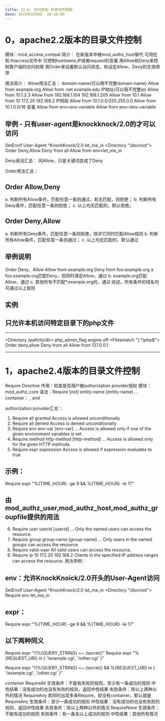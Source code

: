 ```yaml
---
title: 22.6: 访问控制-目录文件限制
date: 2015年1月9日	 20:16:00
---
```

 
0，apache2.2版本的目录文件控制
==================================================
模块：mod_access_compat
简介：
在新版本中被mod_authz_host替代
可用在<Directory><Files><Location>和.htaccess文件中
可控制hostname,IP或者request的变量
用Allow和Deny来控制客户端的访问权限
用Order来设置默认访问状态，和设定Allow、Deny的生效顺序
 
用法简介：
Allow用法汇总：
domain-name(可以用不完整domain-name)
Allow from example.org
Allow from .net example.edu
IP地址(可以用不完整ip)
Allow from 10.1.2.3
Allow from 192.168.1.104 192.168.1.205
Allow from 10.1
Allow from 10 172.20 192.168.2
IP网段
Allow from 10.1.0.0/255.255.0.0
Allow from 10.1.0.0/16
变量
Allow from env=env-variable
Allow from env=!env-variable
 
## 举例 - 只有user-agent是knockknock/2.0的才可以访问
SetEnvIf User-Agent ^KnockKnock/2\.0 let_me_in
<Directory "/docroot">
    Order Deny,Allow
    Deny from all
    Allow from env=let_me_in
</Directory>
 
Deny用法汇总：
同Allow，只是关键词变成了Deny
 
Order用法汇总：
## Order Allow,Deny
a. 判断所有Allow条件，匹配任意一条则通过，若无匹配，则拒绝；
b. 判断所有Deny条件，匹配任意一条则拒绝；
c. 以上均无匹配的，默认拒绝。
 
## Order Deny,Allow
a. 判断所有Deny条件，匹配任意一条则拒绝，除非它同时匹配Allow规则
b. 判断所有Allow条件，匹配任意一条则通过；
c. 以上均无匹配的，默认通过
 
## 举例说明
Order Deny，Allow
Allow from example.org
Deny from foo.example.org
a. foo.example.org匹配Deny，但同时满足Allow，通过
b. example.org匹配Allow，通过
c. 其他所有不匹配*.example.org的，通过
综述，所有条件的域名均可通过以上规则 
## 实例
## 只允许本机访问特定目录下的php文件
*******************************************************
<Directory /path/to/dir>
    php_admin_flag engine off
    <Filesmatch "(.*)php$">
            Order deny,allow
            Deny from all
            Allow from 127.0.0.1
    </Filesmatch> 
</Directory>
*******************************************************  
 
1，apache2.4版本的目录文件控制
==================================================
Require Directive
作用：检查是否用户被authorization provider授权
模块：mod_authz_core
语法：Require [not] entity-name [entity-name] ...
container： <RequireAll>, <RequireAny> and <RequireNone>
 
authorization provider汇总：
1. Require all granted
Access is allowed unconditionally
2. Require all denied
Access is denied unconditionally
3. Require env env-var [env-var] ...
Access is allowed only if one of the given environment variables is set
4. Require method http-method [http-method] ...
Access is allowed only for the given HTTP methods
5. Require expr expression
Access is allowed if expression evaluates to true
## 示例：
Require expr "%{TIME_HOUR} -ge 9 && %{TIME_HOUR} -le 17"
 
## 由mod_authz_user,mod_authz_host,mod_authz_groupfile提供的用法
6. Require user userid [userid] ...
Only the named users can access the resource.
7. Require group group-name [group-name] ...
Only users in the named groups can access the resource.
8. Require valid-user
All valid users can access the resource.
9. Require ip 10 172.20 192.168.2
Clients in the specified IP address ranges can access the resource. 
用法举例：
## env：允许KnockKnoick/2.0开头的User-Agent访问
SetEnvIf User-Agent ^KnockKnock/2\.0 let_me_in
<Directory "/docroot">
    Require env let_me_in
</Directory>
 
## expr：
Require expr "%{TIME_HOUR} -ge 9 && %{TIME_HOUR} -le 17"
 
## 以下两种同义
<RequireAll>
    Require expr "!(%{QUERY_STRING} =~ /secret/)"
    Require expr "%{REQUEST_URI} in { '/example.cgi', '/other.cgi' }" 
</RequireAll>
 
Require expr "!(%{QUERY_STRING} =~ /secret/) && %{REQUEST_URI} in { '/example.cgi', '/other.cgi' }"
 
  
container
RequireAll
生效条件：不能有失败的规则，至少有一条成功的规则
中性结果：没有成功的也没有失败的规则，返回中性结果
失败条件：除以上两种以外的情况
RequireAny
若同时出现多条Require，却没有container，默认就是RequireAny
生效条件：至少一条成功的规则
中性结果：没有成功的也没有失败的规则，返回中性结果
失败条件：除以上两种以外的情况
RequireNone
生效条件：不能有成功的规则
失败条件：有一条及以上成功的规则
中性结果：其他所有情况
